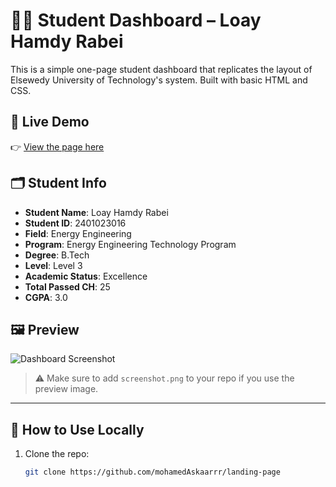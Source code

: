 # 🧑‍🎓 Student Dashboard – Loay Hamdy Rabei

This is a simple one-page student dashboard that replicates the layout of Elsewedy University of Technology's system. Built with basic HTML and CSS.

## 🔗 Live Demo

👉 [View the page here](https://mohamedaskaarrr.github.io/landing-page/)

## 🗂️ Student Info

- **Student Name**: Loay Hamdy Rabei  
- **Student ID**: 2401023016  
- **Field**: Energy Engineering  
- **Program**: Energy Engineering Technology Program  
- **Degree**: B.Tech  
- **Level**: Level 3  
- **Academic Status**: Excellence  
- **Total Passed CH**: 25  
- **CGPA**: 3.0  

## 🖼 Preview

![Dashboard Screenshot](screenshot.png)

> ⚠️ Make sure to add `screenshot.png` to your repo if you use the preview image.

---

## 🚀 How to Use Locally

1. Clone the repo:
   ```bash
   git clone https://github.com/mohamedAskaarrr/landing-page
